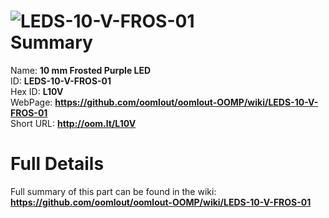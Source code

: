 
![LEDS-10-V-FROS-01](https://github.com/oomlout/oomlout-OOMP/blob/master/parts/LEDS-10-V-FROS-01/LEDS-10-V-FROS-01_420.jpg)   
Summary
=================
  
Name: __10 mm Frosted Purple LED__    
ID: __LEDS-10-V-FROS-01__   
Hex ID: __L10V__   
WebPage: __https://github.com/oomlout/oomlout-OOMP/wiki/LEDS-10-V-FROS-01__   
Short URL: __http://oom.lt/L10V__   

Full Details
==========================
Full summary of this part can be found in the wiki:   
__https://github.com/oomlout/oomlout-OOMP/wiki/LEDS-10-V-FROS-01__    

